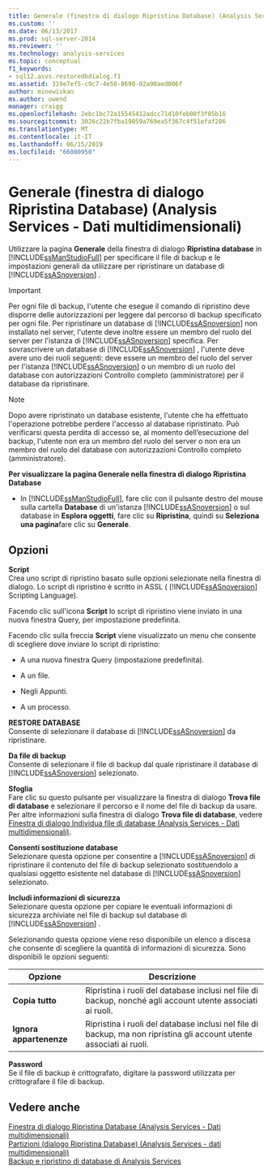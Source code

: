 ```yaml
---
title: Generale (finestra di dialogo Ripristina Database) (Analysis Services - dati multidimensionali) | Microsoft Docs
ms.custom: ''
ms.date: 06/13/2017
ms.prod: sql-server-2014
ms.reviewer: ''
ms.technology: analysis-services
ms.topic: conceptual
f1_keywords:
- sql12.asvs.restoredbdialog.f1
ms.assetid: 319e7ef5-c9c7-4e50-8690-02a90aed006f
author: minewiskan
ms.author: owend
manager: craigg
ms.openlocfilehash: 2ebc1bc72a15545412adcc71d10feb08f3f05b16
ms.sourcegitcommit: 3026c22b7fba19059a769ea5f367c4f51efaf286
ms.translationtype: MT
ms.contentlocale: it-IT
ms.lasthandoff: 06/15/2019
ms.locfileid: "66080950"
---
```

# <a name="general-restore-database-dialog-box-analysis-services---multidimensional-data"></a>Generale (finestra di dialogo Ripristina Database) (Analysis Services - Dati multidimensionali)
  Utilizzare la pagina **Generale** della finestra di dialogo **Ripristina database** in [!INCLUDE[ssManStudioFull](../includes/ssmanstudiofull-md.md)] per specificare il file di backup e le impostazioni generali da utilizzare per ripristinare un database di [!INCLUDE[ssASnoversion](../includes/ssasnoversion-md.md)] .  
  
> [!IMPORTANT]  
>  Per ogni file di backup, l'utente che esegue il comando di ripristino deve disporre delle autorizzazioni per leggere dal percorso di backup specificato per ogni file. Per ripristinare un database di [!INCLUDE[ssASnoversion](../includes/ssasnoversion-md.md)] non installato nel server, l'utente deve inoltre essere un membro del ruolo del server per l'istanza di [!INCLUDE[ssASnoversion](../includes/ssasnoversion-md.md)] specifica. Per sovrascrivere un database di [!INCLUDE[ssASnoversion](../includes/ssasnoversion-md.md)] , l'utente deve avere uno dei ruoli seguenti: deve essere un membro del ruolo del server per l'istanza [!INCLUDE[ssASnoversion](../includes/ssasnoversion-md.md)] o un membro di un ruolo del database con autorizzazioni Controllo completo (amministratore) per il database da ripristinare.  
  
> [!NOTE]  
>  Dopo avere ripristinato un database esistente, l'utente che ha effettuato l'operazione potrebbe perdere l'accesso al database ripristinato. Può verificarsi questa perdita di accesso se, al momento dell’esecuzione del backup, l'utente non era un membro del ruolo del server o non era un membro del ruolo del database con autorizzazioni Controllo completo (amministratore).  
  
 **Per visualizzare la pagina Generale nella finestra di dialogo Ripristina Database**  
  
-   In [!INCLUDE[ssManStudioFull](../includes/ssmanstudiofull-md.md)], fare clic con il pulsante destro del mouse sulla cartella **Database** di un'istanza [!INCLUDE[ssASnoversion](../includes/ssasnoversion-md.md)] o sul database in **Esplora oggetti**, fare clic su **Ripristina**, quindi su **Seleziona una pagina**fare clic su **Generale**.  
  
## <a name="options"></a>Opzioni  
 **Script**  
 Crea uno script di ripristino basato sulle opzioni selezionate nella finestra di dialogo. Lo script di ripristino è scritto in ASSL ( [!INCLUDE[ssASnoversion](../includes/ssasnoversion-md.md)] Scripting Language).  
  
 Facendo clic sull'icona **Script** lo script di ripristino viene inviato in una nuova finestra Query, per impostazione predefinita.  
  
 Facendo clic sulla freccia **Script** viene visualizzato un menu che consente di scegliere dove inviare lo script di ripristino:  
  
-   A una nuova finestra Query (impostazione predefinita).  
  
-   A un file.  
  
-   Negli Appunti.  
  
-   A un processo.  
  
 **RESTORE DATABASE**  
 Consente di selezionare il database di [!INCLUDE[ssASnoversion](../includes/ssasnoversion-md.md)] da ripristinare.  
  
 **Da file di backup**  
 Consente di selezionare il file di backup dal quale ripristinare il database di [!INCLUDE[ssASnoversion](../includes/ssasnoversion-md.md)] selezionato.  
  
 **Sfoglia**  
 Fare clic su questo pulsante per visualizzare la finestra di dialogo **Trova file di database** e selezionare il percorso e il nome del file di backup da usare. Per altre informazioni sulla finestra di dialogo **Trova file di database**, vedere [Finestra di dialogo Individua file di database &#40;Analysis Services - Dati multidimensionali&#41;](locate-database-files-dialog-box-analysis-services-multidimensional-data.md).  
  
 **Consenti sostituzione database**  
 Selezionare questa opzione per consentire a [!INCLUDE[ssASnoversion](../includes/ssasnoversion-md.md)] di ripristinare il contenuto del file di backup selezionato sostituendolo a qualsiasi oggetto esistente nel database di [!INCLUDE[ssASnoversion](../includes/ssasnoversion-md.md)] selezionato.  
  
 **Includi informazioni di sicurezza**  
 Selezionare questa opzione per copiare le eventuali informazioni di sicurezza archiviate nel file di backup sul database di [!INCLUDE[ssASnoversion](../includes/ssasnoversion-md.md)] .  
  
 Selezionando questa opzione viene reso disponibile un elenco a discesa che consente di scegliere la quantità di informazioni di sicurezza. Sono disponibili le opzioni seguenti:  
  
|Opzione|Descrizione|  
|------------|-----------------|  
|**Copia tutto**|Ripristina i ruoli del database inclusi nel file di backup, nonché agli account utente associati ai ruoli.|  
|**Ignora appartenenze**|Ripristina i ruoli del database inclusi nel file di backup, ma non ripristina gli account utente associati ai ruoli.|  
  
 **Password**  
 Se il file di backup è crittografato, digitare la password utilizzata per crittografare il file di backup.  
  
## <a name="see-also"></a>Vedere anche  
 [Finestra di dialogo Ripristina Database &#40;Analysis Services - Dati multidimensionali&#41;](restore-database-dialog-box-analysis-services-multidimensional-data.md)   
 [Partizioni &#40;dialogo Ripristina Database&#41; &#40;Analysis Services - dati multidimensionali&#41;](partitions-restore-database-dialog-box-analysis-services-multidimensional-data.md)   
 [Backup e ripristino di database di Analysis Services](multidimensional-models/backup-and-restore-of-analysis-services-databases.md)  
  
  
